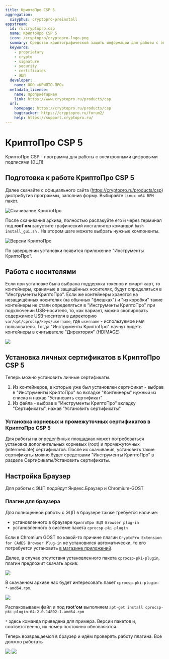 ```yaml
---
title: КриптоПро CSP 5
aggregation:
  sisyphus: cryptopro-preinstall
appstream:
  id: ru.cryptopro.csp
  name: КриптоПро CSP 5
  icon: /cryptopro/cryptopro-logo.png
  summary: Средство криптографической защиты информации для работы с электронной цифровой подписью.
  keywords:
    - proprietary
    - crypto
    - signature
    - security
    - certificates
    - ЭЦП
  developer:
    name: ООО «КРИПТО-ПРО»
  metadata_license:
    name: Проприетарная
    link: https://www.cryptopro.ru/products/csp
  url:
    homepage: https://cryptopro.ru/products/csp
    bugtracker: https://cryptopro.ru/forum2/
    help: https://support.cryptopro.ru/
---
```


# КриптоПро CSP 5

КриптоПро CSP - программа для работы с электронными цифровыми подписями (ЭЦП)

<!--@include: @apps/.parts/install/content-repo.md-->

## Подготовка к работе КриптоПро CSP 5

Далее скачайте с официального сайта (https://cryptopro.ru/products/csp) дистрибутив программы, заполнив форму. Выбирайте `Linux x64 RPM` пакет.

![Скачивание КриптоПро](/cryptopro/cryptopro-20240424134657.png)

После скачивания архива, полностью распакуйте его и через терминал под **root'ом** запустите графический инсталлятор командой `bash install_gui.sh` . На втором шаге можете выбрать нужные компоненты.

![Версии КриптоПро](/cryptopro/cryptopro-20240424135406.png)

По завершении установки появится приложение "Инструменты КриптоПро".

## Работа с носителями

Если при установке была выбрана поддержка токенов и смарт-карт, то контейнеры, хранимые в защищённых носителях, будут определяться в "Инструменты КриптоПро".
Если же контейнеры хранятся на незащищённых носителях (на обычных "флешках") и "из коробки" такие контейнеры не стали определяться в "Инструменты КриптоПро" при подключении USB-носителя, то, как вариант, можно скопировать содержимое USB-носителя в директорию `var/opt/cprocsp/keys/username`, где `username` - используемое имя пользователя. Тогда "Инструменты КриптоПро" начнут видеть контейнеры в считывателе "Директория" (HDIMAGE)

![](/cryptopro/cryptopro-20240424140740.png)

## Установка личных сертификатов в КриптоПро CSP 5

Теперь можно установить личные сертификаты.

1. Из контейнеров, в которые уже был установлен сертификат - выбрав в "Инструменты КриптоПро" во вкладке "Контейнеры" нужный из списка и нажав "Установить сертификат"
2. Из файла - выбрав в "Инструменты КриптоПро" вкладку "Сертификаты", нажав "Установить сертификаты"

### Установка корневых и промежуточных сертификатов в КриптоПро CSP 5

Для работы на определённых площадках может потребоваться установка дополнительных корневых (root) и промежуточных (intermediate) сертификатов. После их скачивания, установить такие сертификаты можно будет средствами "Инструменты КриптоПро" в разделе Сертификаты/Установить сертификаты.

## Настройка Браузер

Для работы с ЭЦП подойдут Яндекс.Браузер и Chromium-GOST

### Плагин для браузера

Для полноценной работы с ЭЦП в браузере также требуется наличие:

- установленного в браузере `КриптоПро ЭЦП Browser plug-in`
- установленного в системе пакета `cprocsp-pki-plugin`

Если в Chromium GOST по какой-то причине плагин `CryptoPro Extension for CAdES Browser Plug-in` не установился автоматически, то его потребуется установить [в магазине приложений](https://chrome.google.com/).

Далее, в случае отсутствия установленного пакета `cprocsp-pki-plugin`, плагин предложит скачать архив:

![](/cryptopro/cryptopro-20240426104552.png)

В скачанном архиве нас будет интересовать пакет `cprocsp-pki-plugin-*-amd64.rpm`.

![](/cryptopro/cryptopro-20240426104048.png)

Распаковываем файл и под **root'ом** выполняем `apt-get install cprocsp-pki-plugin-64-2.0.14892-1.amd64.rpm`

`*` здесь команда приведена для примера. Версии пакетов и, соответственно, их номер постоянно обновляются.

Теперь возвращаемся в браузер и идём проверять работу плагина. Все должно работать

![](/cryptopro/cryptopro-20240426110739.png)
![](/cryptopro/cryptopro-20240426111052.png)
